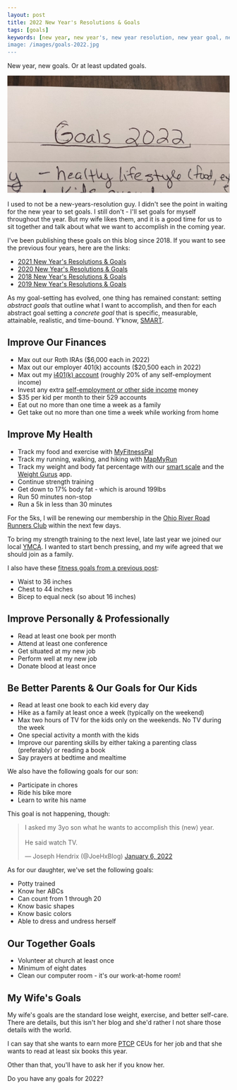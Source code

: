 ```yaml
---
layout: post
title: 2022 New Year's Resolutions & Goals
tags: [goals]
keywords: [new year, new year's, new year resolution, new year goal, new year's resolution, new year's goal, new year resolutions, new year goals, new year's resolutions, new year's goals, resolution, resolutions, goal, goals]
image: /images/goals-2022.jpg
---
```


New year, new goals. Or at least updated goals.

![Goals 2022](/images/goals-2022.jpg)

I used to not be a new-years-resolution guy. I didn't see the point in waiting for the new year to set goals. I still don't - I'll set goals for myself throughout the year. But my wife likes them, and it is a good time for us to sit together and talk about what we want to accomplish in the coming year.

I've been publishing these goals on this blog since 2018. If you want to see the previous four years, here are the links:

* [2021 New Year's Resolutions & Goals](https://www.joehxblog.com/2021-new-years-resolutions-goals/)
* [2020 New Year's Resolutions & Goals](https://www.joehxblog.com/2021-new-years-resolutions-goals/)
* [2018 New Year's Resolutions & Goals](https://www.joehxblog.com/2021-new-years-resolutions-goals/)
* [2019 New Year's Resolutions & Goals](https://www.joehxblog.com/2021-new-years-resolutions-goals/)

As my goal-setting has evolved, one thing has remained constant: setting *abstract goals* that outline what I want to accomplish, and then for each abstract goal setting a *concrete goal* that is specific, measurable, attainable, realistic, and time-bound. Y'know, [SMART](https://en.wikipedia.org/wiki/SMART_criteria).

## Improve Our Finances

* Max out our Roth IRAs ($6,000 each in 2022)
* Max out our employer 401(k) accounts ($20,500 each in 2022)
* Max out my [i401(k) account](https://www.joehxblog.com/i-opened-a-vanguard-individual-401k/) (roughly 20% of any self-employment income)
* Invest any extra [self-employment or other side income](https://www.joehxblog.com/tags/#income-report) money
* $35 per kid per month to their 529 accounts
* Eat out no more than one time a week as a family
* Get take out no more than one time a week while working from home

## Improve My Health

* Track my food and exercise with [MyFitnessPal](https://www.myfitnesspal.com/profile/joehx84)
* Track my running, walking, and hiking with [MapMyRun](https://www.mapmyrun.com/)
* Track my weight and body fat percentage with our [smart scale](https://www.amazon.com/Weight-Gurus-Bluetooth-Smart-Scale/dp/B00UVSCEAU/?tag=hendrixjoseph-20) and the [Weight Gurus](https://weightgurus.com/) app.
* Continue strength training
* Get down to 17% body fat - which is around 199lbs
* Run 50 minutes non-stop
* Run a 5k in less than 30 minutes

For the 5ks, I will be renewing our membership in the [Ohio River Road Runners Club](https://orrrc.org/) within the next few days.

To bring my strength training to the next level, late last year we joined our local [YMCA](https://www.daytonymca.org/). I wanted to start bench pressing, and my wife agreed that we should join as a family.

I also have these [fitness goals from a previous post](https://www.joehxblog.com/setting-my-fitness-goals/):

* Waist to 36 inches
* Chest to 44 inches
* Bicep to equal neck (so about 16 inches)

## Improve Personally & Professionally

* Read at least one book per month
* Attend at least one conference
* Get situated at my new job
* Perform well at my new job
* Donate blood at least once

## Be Better Parents & Our Goals for Our Kids

* Read at least one book to each kid every day
* Hike as a family at least once a week (typically on the weekend)
* Max two hours of TV for the kids only on the weekends. No TV during the week
* One special activity a month with the kids
* Improve our parenting skills by either taking a parenting class (preferably) or reading a book
* Say prayers at bedtime and mealtime

We also have the following goals for our son:

* Participate in chores
* Ride his bike more
* Learn to write his name

This goal is not happening, though:

<blockquote class="twitter-tweet" data-dnt="true" data-theme="dark"><p lang="en" dir="ltr">I asked my 3yo son what he wants to accomplish this (new) year.<br><br>He said watch TV.</p>&mdash; Joseph Hendrix (@JoeHxBlog) <a href="https://twitter.com/JoeHxBlog/status/1479188573807071235?ref_src=twsrc%5Etfw">January 6, 2022</a></blockquote> <script async src="https://platform.twitter.com/widgets.js" charset="utf-8"></script>

As for our daughter, we've set the following goals:

* Potty trained
* Know her ABCs
* Can count from 1 through 20
* Know basic shapes
* Know basic colors
* Able to dress and undress herself

## Our Together Goals

* Volunteer at church at least once
* Minimum of eight dates
* Clean our computer room - it's our work-at-home room!

## My Wife's Goals

My wife's goals are the standard lose weight, exercise, and better self-care. There are details, but this isn't her blog and she'd rather I not share those details with the world.

I can say that she wants to earn more [PTCP](https://www.ptcb.org/) CEUs for her job and that she wants to read at least six books this year.

Other than that, you'll have to ask her if you know her.

Do you have any goals for 2022?